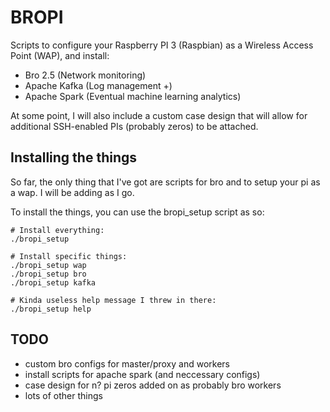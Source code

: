 # BROPI
Scripts to configure your Raspberry PI 3 (Raspbian) as a Wireless Access Point (WAP), and install:
- Bro 2.5 (Network monitoring)
- Apache Kafka (Log management +)
- Apache Spark (Eventual machine learning analytics)

At some point, I will also include a custom case design that will allow for additional SSH-enabled PIs (probably zeros) to be attached.

## Installing the things
So far, the only thing that I've got are scripts for bro and to setup your pi as a wap. I will be adding as I go.

To install the things, you can use the bropi_setup script as so:
```
# Install everything:
./bropi_setup

# Install specific things:
./bropi_setup wap
./bropi_setup bro
./bropi_setup kafka

# Kinda useless help message I threw in there:
./bropi_setup help
```

## TODO
- custom bro configs for master/proxy and workers
- install scripts for apache spark (and neccessary configs)
- case design for n? pi zeros added on as probably bro workers
- lots of other things
